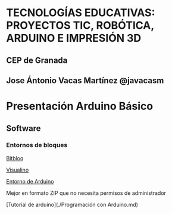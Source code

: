 # TECNOLOGÍAS EDUCATIVAS: PROYECTOS TIC, ROBÓTICA, ARDUINO E IMPRESIÓN 3D

## CEP de Granada
## Jose Ántonio Vacas Martínez @javacasm

# Presentación Arduino Básico

## Software

### Entornos de bloques

[Bitbloq](http://bitbloq.bq.com/)

[Visualino](http://www.visualino.net/index.es.html)

[Entorno de Arduino](https://www.arduino.cc/download_handler.php?f=/arduino-1.8.1-windows.zip)

Mejor en formato ZIP que no necesita permisos de administrador

[Tutorial de arduino](./Programación con Arduino.md)

